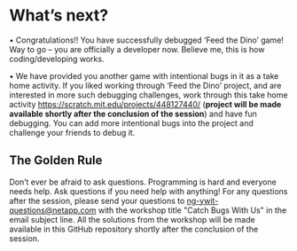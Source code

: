 # What’s next?
•	Congratulations!! You have successfully debugged ‘Feed the Dino’ game! Way to go – you are officially a developer now. Believe me, this is how coding/developing works.

•	We have provided you another game with intentional bugs in it as a take home activity. If you liked working through ‘Feed the Dino’ project, and are interested in more such debugging challenges, work through this take home activity https://scratch.mit.edu/projects/448127440/ (**project will be made available shortly after the conclusion of the session**) and have fun debugging. You can add more intentional bugs into the project and challenge your friends to debug it.


## The Golden Rule
Don’t ever be afraid to ask questions. Programming is hard and everyone needs help. Ask questions if you need help with anything! For any questions after the session, please send your questions to ng-ywit-questions@netapp.com with the workshop title "Catch Bugs With Us" in the email subject line. All the solutions from the workshop will be made available in this GitHub repository shortly after the conclusion of the session.
